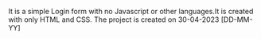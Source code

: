 It is a simple Login form with no Javascript or other languages.It is created with only HTML and CSS.
The project is created on 30-04-2023 [DD-MM-YY]

